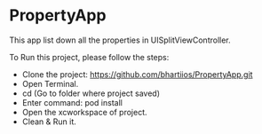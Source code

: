 # PropertyApp
This app list down all the properties in UISplitViewController.

To Run this project, please follow the steps:

- Clone the project: https://github.com/bhartiios/PropertyApp.git
- Open Terminal.
- cd (Go to folder where project saved)
- Enter command: pod install
- Open the xcworkspace of project.
- Clean & Run it.
